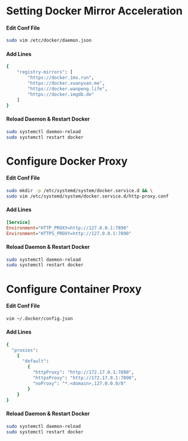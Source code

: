 # Setting Docker Mirror Acceleration

#### Edit Conf File

```bash
sudo vim /etc/docker/daemon.json
```

#### Add Lines

```bash
{
    "registry-mirrors": [
        "https://docker.1ms.run",
        "https://docker.xuanyuan.me",
        "https://docker.wanpeng.life",
        "https://docker.imgdb.de"
    ]
}
```

#### Reload Daemon & Restart Docker

```bash
sudo systemctl daemon-reload
sudo systemctl restart docker
```


# Configure Docker Proxy

#### Edit Conf File

```bash
sudo mkdir -p /etc/systemd/system/docker.service.d && \
sudo vim /etc/systemd/system/docker.service.d/http-proxy.conf
```

#### Add Lines

```ini
[Service]
Environment="HTTP_PROXY=http://127.0.0.1:7890"
Environment="HTTPS_PROXY=http://127.0.0.1:7890"
```

#### Reload Daemon & Restart Docker

```bash
sudo systemctl daemon-reload
sudo systemctl restart docker
```

# Configure Container Proxy

#### Edit Conf File

```bash
vim ~/.docker/config.json
```

#### Add Lines

```bash
{
  "proxies":
    {
      "default":
        {
          "httpProxy": "http://172.17.0.1:7890",
          "httpsProxy": "http://172.17.0.1:7890",
          "noProxy": "*.<domain>,127.0.0.0/8"
        }
    }
}
```

#### Reload Daemon & Restart Docker

```bash
sudo systemctl daemon-reload
sudo systemctl restart docker
```